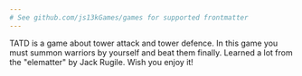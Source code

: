 ```yaml
---
# See github.com/js13kGames/games for supported frontmatter
---
```

TATD is a game about tower attack and tower defence. In this game you must summon warriors by yourself and beat them finally. Learned a lot from the "elematter" by Jack Rugile.  Wish you enjoy it!